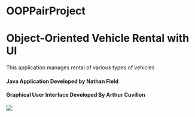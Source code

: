 # OOPPairProject

<h1>Object-Oriented Vehicle Rental with UI</h1>
<p>This application manages rental of various types of vehicles</p>

<h4>Java Application Developed by Nathan Field</h4>
<h4>Graphical User Interface Developed By Arthur Cuvillon</h4>

<img src="https://media0.giphy.com/media/26BRrcK4dXrxl817q/giphy.gif"/>
